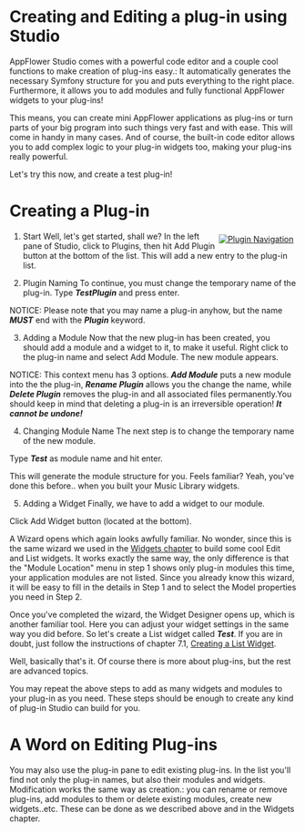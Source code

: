 # Creating and Editing a plug-in using Studio
AppFlower Studio comes with a powerful code editor and a couple cool functions to make creation of plug-ins easy.: It automatically generates the necessary Symfony structure for you and puts everything to the right place.  Furthermore, it allows you to add modules and fully functional AppFlower widgets to your plug-ins!

This means, you can create mini AppFlower applications as plug-ins or turn parts of your big program into such things very fast and with ease. This will come in handy in many cases. And of course, the built-in code editor allows you to add complex logic to your plug-in widgets too, making your plug-ins really powerful.

Let's try this now, and create a test plug-in!

# Creating a Plug-in

<div class="image_medium" style="float:right;"><a href="/uploads/book/plugin/plugins.png" rel="prettyPhoto" title=""><img alt="Plugin Navigation" src="/uploads/book/plugin/plugins.png" hspace="5" vspace="5"></a></div> 

1. Start Well, let's get started, shall we? In the left pane of Studio, click to Plugins, then hit Add Plugin button at the bottom of the list. This will add a new entry to the plug-in list.

2. Plugin Naming To continue, you must change the temporary name of the plug-in. Type ***TestPlugin*** and press enter.

NOTICE: Please note that you may name a plug-in anyhow, but the name ***MUST*** end with the ***Plugin*** keyword.

3. Adding a Module Now that the new plug-in has been created, you should add a module and a widget to it, to make it useful. Right click to the plug-in name and select Add Module. The new module appears. 

NOTICE: This context menu has 3 options. ***Add Module*** puts a new module into the the plug-in, ***Rename Plugin*** allows you the change the name, while ***Delete Plugin*** removes the plug-in and all associated files permanently.You should keep in mind that deleting a plug-in is an irreversible operation! ***It cannot be undone!***
 
4. Changing Module Name The next step is to change the temporary name of the new module. 



Type ***Test*** as module name and hit enter.



 This will generate the module structure for you. Feels familiar? Yeah, you've done this before.. when you built your Music Library widgets.

5. Adding a Widget Finally, we have to add a widget to our module.


 Click Add Widget button (located at the bottom). 



A Wizard opens which again looks awfully familiar. No wonder, since this is the same wizard we used in the <a href="/doc/1_1/learn_widget">Widgets chapter</a> to build some cool Edit and List widgets. 
It works exactly the same way, the only difference is that the "Module Location" menu in step 1 shows only plug-in modules this time, your application modules are not listed.
Since you already know this wizard, it will be easy to fill in the details in Step 1 and to select the Model properties you need in Step 2.

Once you've completed the wizard, the Widget Designer opens up, which is another familiar tool. Here you can adjust your widget settings in the same way you did before.
So let's create a List widget called ***Test***. If you are in doubt, just follow the instructions of chapter 7.1, <a href="/doc/1_1/learn_widget_create" >Creating a List Widget</a>.

Well, basically that's it. Of course there is more about plug-ins, but the rest are advanced topics.

You may repeat the above steps to add as many widgets and modules to your plug-in as you need. These steps should be enough to create any kind of plug-in Studio can build for you.

# A Word on Editing Plug-ins

You may also use the plug-in pane to edit existing plug-ins. In the list you'll find not only the plug-in names, but also their modules and widgets. Modification works the same way as creation.: you can rename or remove plug-ins, add modules to them or delete existing modules, create new widgets..etc. These can be done as we described above and in the Widgets chapter.